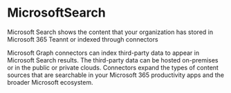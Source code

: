 # MicrosoftSearch
 
Microsoft Search shows the content that your organization has stored in Microsoft 365 Teannt or indexed through connectors
 
Microsoft Graph connectors can index third-party data to appear in Microsoft Search results. The third-party data can be hosted on-premises or in the public or private clouds. Connectors expand the types of content sources that are searchable in your Microsoft 365 productivity apps and the broader Microsoft ecosystem.


